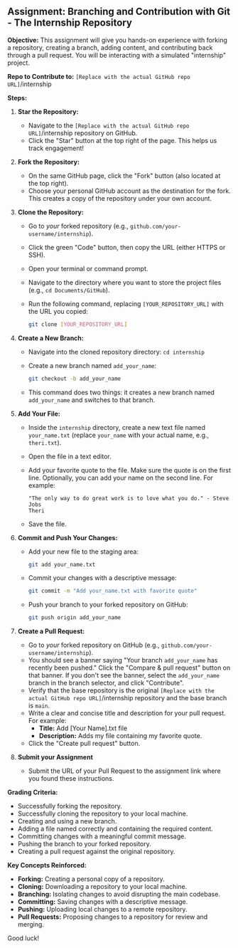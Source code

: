 ## Assignment: Branching and Contribution with Git - The Internship Repository

**Objective:** This assignment will give you hands-on experience with forking a repository, creating a branch, adding content, and contributing back through a pull request. You will be interacting with a simulated "internship" project.

**Repo to Contribute to:** `[Replace with the actual GitHub repo URL]`/internship

**Steps:**

1. **Star the Repository:**
    * Navigate to the  `[Replace with the actual GitHub repo URL]`/internship repository on GitHub.
    * Click the "Star" button at the top right of the page.  This helps us track engagement!

2. **Fork the Repository:**
    * On the same GitHub page, click the "Fork" button (also located at the top right).
    * Choose your personal GitHub account as the destination for the fork.  This creates a copy of the repository under your own account.

3. **Clone the Repository:**
    * Go to *your* forked repository (e.g., `github.com/your-username/internship`).
    * Click the green "Code" button, then copy the URL (either HTTPS or SSH).
    * Open your terminal or command prompt.
    * Navigate to the directory where you want to store the project files (e.g., `cd Documents/GitHub`).
    * Run the following command, replacing `[YOUR_REPOSITORY_URL]` with the URL you copied:

        ```bash
        git clone [YOUR_REPOSITORY_URL]
        ```

4. **Create a New Branch:**
    * Navigate into the cloned repository directory: `cd internship`
    * Create a new branch named `add_your_name`:

        ```bash
        git checkout -b add_your_name
        ```

    * This command does two things:  it creates a new branch named `add_your_name` and switches to that branch.

5. **Add Your File:**
    * Inside the `internship` directory, create a new text file named `your_name.txt` (replace `your_name` with your actual name, e.g., `theri.txt`).
    * Open the file in a text editor.
    * Add your favorite quote to the file.  Make sure the quote is on the first line. Optionally, you can add your name on the second line.  For example:

        ```
        "The only way to do great work is to love what you do." - Steve Jobs
        Theri
        ```

    * Save the file.

6. **Commit and Push Your Changes:**
    * Add your new file to the staging area:

        ```bash
        git add your_name.txt
        ```

    * Commit your changes with a descriptive message:

        ```bash
        git commit -m "Add your_name.txt with favorite quote"
        ```

    * Push your branch to your forked repository on GitHub:

        ```bash
        git push origin add_your_name
        ```

7. **Create a Pull Request:**
    * Go to *your* forked repository on GitHub (e.g., `github.com/your-username/internship`).
    * You should see a banner saying "Your branch `add_your_name` has recently been pushed."  Click the "Compare & pull request" button on that banner. If you don't see the banner, select the `add_your_name` branch in the branch selector, and click "Contribute".
    * Verify that the base repository is the original `[Replace with the actual GitHub repo URL]`/internship repository and the base branch is `main`.
    * Write a clear and concise title and description for your pull request.  For example:
        * **Title:** Add [Your Name].txt file
        * **Description:**  Adds my file containing my favorite quote.
    * Click the "Create pull request" button.

8. **Submit your Assignment**
    * Submit the URL of your Pull Request to the assignment link where you found these instructions.

**Grading Criteria:**

* Successfully forking the repository.
* Successfully cloning the repository to your local machine.
* Creating and using a new branch.
* Adding a file named correctly and containing the required content.
* Committing changes with a meaningful commit message.
* Pushing the branch to your forked repository.
* Creating a pull request against the original repository.

**Key Concepts Reinforced:**

* **Forking:** Creating a personal copy of a repository.
* **Cloning:** Downloading a repository to your local machine.
* **Branching:** Isolating changes to avoid disrupting the main codebase.
* **Committing:** Saving changes with a descriptive message.
* **Pushing:** Uploading local changes to a remote repository.
* **Pull Requests:** Proposing changes to a repository for review and merging.

Good luck!
